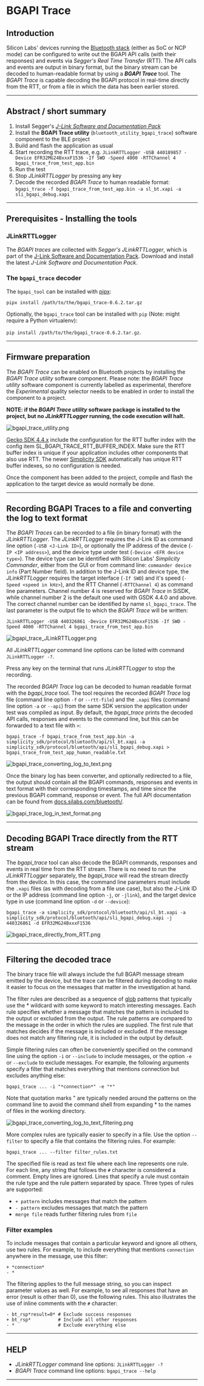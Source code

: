 # BGAPI Trace

## Introduction

Silicon Labs' devices running the [Bluetooth stack](https://docs.silabs.com/bluetooth/latest/bluetooth-start/) (either as SoC or NCP mode) can be configured to write out the BGAPI API calls (with their responses) and events via *Segger's Real Time Transfer* (RTT). The API calls and events are output in binary format, but the binary stream can be decoded to human-readable format by using a ***BGAPI Trace*** tool. The *BGAPI Trace* is capable decoding the BGAPI protocol in real-time directly from the RTT, or from a file in which the data has been earlier stored.


---

## Abstract / short summary
1. Install Segger's [*J-Link Software and Documentation Pack*](https://www.segger.com/downloads/jlink#J-LinkSoftwareAndDocumentationPack)
2. Install the **BGAPI Trace utility** (`bluetooth_utility_bgapi_trace`) software component to the BLE project
3. Build and flash the application as usual
4. Start recording the RTT trace, e.g.
   `JLinkRTTLogger -USB 440189857 -Device EFR32MG24BxxxF1536 -If SWD -Speed 4000 -RTTChannel 4 bgapi_trace_from_test_app.bin
`
6. Run the test
7. Stop *JLinkRTTLogger* by pressing any key
8. Decode the recorded *BGAPI Trace* to human readable format:
	`bgapi_trace -f bgapi_trace_from_test_app.bin -a sl_bt.xapi -a sli_bgapi_debug.xapi`


---

## Prerequisites - Installing the tools

### JLinkRTTLogger

The *BGAPI traces* are collected with *Segger's* *JLinkRTTLogger*, which is part of the [J-Link Software and Documentation Pack](https://www.segger.com/downloads/jlink#J-LinkSoftwareAndDocumentationPack). Download and install the latest *J-Link Software and Documentation Pack*.


### The `bgapi_trace` decoder

The `bgapi_tool` can be installed with [pipx](https://pipx.pypa.io/stable/): 

```pipx install /path/to/the/bgapi_trace-0.6.2.tar.gz```

Optionally, the `bgapi_trace` tool can be installed with ```pip``` (Note: might require a Python virtualenv): 

```pip install /path/to/the/bgapi_trace-0.6.2.tar.gz```.


---

## Firmware preparation

The *BGAPI Trace* can be enabled on Bluetooth projects by installing the *BGAPI Trace utility* software component. Please note: the *BGAPI Trace utility* software component is currently labelled as experimental, therefore the *Experimental* quality selector needs to be enabled in order to install the component to a project.

**NOTE: if the *BGAPI Trace utility* software package is installed to the project, but no *JLinkRTTLogger* running, the code execution will halt.**

![bgapi_trace_utility.png](images/bgapi_trace_utility.png)

[Gecko SDK 4.4.x](https://github.com/SiliconLabs/gecko_sdk) include the configuration for the RTT buffer index with the config item SL_BGAPI_TRACE_RTT_BUFFER_INDEX. Make sure the RTT buffer index is unique if your application includes other components that also use RTT. The newer [Simplicity SDK](https://github.com/SiliconLabs/simplicity_sdk) automatically has unique RTT buffer indexes, so no configuration is needed.

Once the component has been added to the project, compile and flash the application to the target device as would normally be done.


---

## Recording BGAPI Traces to a file and converting the log to text format

The *BGAPI Traces* can be recorded to a file (in binary format) with the *JLinkRTTLogger*.  The *JLinkRTTLogger* requires the J-Link ID as command line option (`-USB <J-Link ID>`), or optionally the IP address of the device (`-IP <IP address>`), and  the device type under test (`-Device <EFR device type>`). The device type can be identified with Silicon Labs' *Simplicity Commander*, either from the GUI or from command line: `commander device info` (Part Number field). In addition to the J-Link ID and device type, the *JLinkRTTLogger* requires the target interface (`-If SWD`) and it's speed (`-Speed <speed in kHz>`), and the RTT Channel (`-RTTChannel 4`) as command line parameters. Channel number 4 is reserved for *BGAPI Trace* in SiSDK, while channel number 2 is the default one used with GSDK 4.4.0 and above.  The correct channel number can be identified by name `sl_bgapi_trace`. The last parameter is the output file to which the *BGAPI Trace* will be written:

```
JLinkRTTLogger -USB 440326861 -Device EFR32MG24BxxxF1536 -If SWD -Speed 4000 -RTTChannel 4 bgapi_trace_from_test_app.bin
```

![bgapi_trace_JLinkRTTLogger.png](images/bgapi_trace_JLinkRTTLogger.png)

All *JLinkRTTLogger* command line options can be listed with command `JLinkRTTLogger -?`.

Press any key on the terminal that runs *JLinkRTTLogger* to stop the recording.

The recorded *BGAPI Trace* log can be decoded to human readable format with the *bgapi_trace* tool. The tool requires the recorded *BGAPI Trace* log file (command line option `-f` or `--rtt-file`) and the `.xapi` files (command line option `-a` or `--api`) from the same SDK version the application under test was compiled as input. By default, the *bgapi_trace* prints the decoded API calls, responses and events to the command line, but this can be forwarded to a text file with `>`:
```
bgapi_trace -f bgapi_trace_from_test_app.bin -a simplicity_sdk/protocol/bluetooth/api/sl_bt.xapi -a simplicity_sdk/protocol/bluetooth/api/sli_bgapi_debug.xapi > bgapi_trace_from_test_app_human_readable.txt
```

![bgapi_trace_converting_log_to_text.png](images/bgapi_trace_converting_log_to_text.png)

Once the binary log has been converter, and optionally redirected to a file, the output should contain all the BGAPI commands, responses and events in text format with their corresponding timestamps, and time since the previous BGAPI command, response or event. The full API documentation can be found from [docs.silabs.com/bluetooth/](https://docs.silabs.com/bluetooth/latest/bluetooth-start/).


![bgapi_trace_log_in_text_format.png](images/bgapi_trace_log_in_text_format.png)


---

## Decoding BGAPI Trace directly from the RTT stream

The *bgapi_trace* tool can also decode the BGAPI commands, responses and events in real time from the RTT stream. There is no need to run the *JLinkRTTLogger* separately, the *bgapi_trace* will read the stream directly from the devilce. In this case, the command line parameters must include the `.xapi` files (as with decoding from a file use case), but also the J-Link ID or the IP address (command line option `-j`, or `-jlink`), and the target device type in use (command line option `-d` or `--device`):

```
bgapi_trace -a simplicity_sdk/protocol/bluetooth/api/sl_bt.xapi -a simplicity_sdk/protocol/bluetooth/api/sli_bgapi_debug.xapi -j 440326861 -d EFR32MG24BxxxF1536
```

![bgapi_trace_directly_from_RTT.png](images/bgapi_trace_directly_from_RTT.png)

---

## Filtering the decoded trace

The binary trace file will always include the full BGAPI message stream emitted by the device, but the trace can be filtered during decoding to make it easier to focus on the messages that matter in the investigation at hand.

The filter rules are described as a sequence of [glob](https://en.wikipedia.org/wiki/Glob_%28programming%29) patterns that typically use the * wildcard with some keyword to match interesting messages. Each rule specifies whether a message that matches the pattern is included to the output or excluded from the output. The rule patterns are compared to the message in the order in which the rules are supplied. The first rule that matches decides if the message is included or excluded. If the message does not match any filtering rule, it is included in the output by default.

Simple filtering rules can often be conveniently specified on the command line using the option `-i` or `--include` to include messages, or the option `-e` or `--exclude` to exclude messages. For example, the following arguments specify a filter that matches everything that mentions connection but excludes anything else:
```
bgapi_trace ... -i "*connection*" -e "*"
```

Note that quotation marks " are typically needed around the patterns on the command line to avoid the command shell from expanding * to the names of files in the working directory.

![bgapi_trace_converting_log_to_text_filtering.png](images/bgapi_trace_converting_log_to_text_filtering.png)

More complex rules are typically easier to specify in a file. Use the option `--filter` to specify a file that contains the filtering rules. For example:
```
bgapi_trace ... --filter filter_rules.txt
```

The specified file is read as text file where each line represents one rule. For each line, any string that follows the `#` character is considered a comment. Empty lines are ignored. Lines that specify a rule must contain the rule type and the rule pattern separated by space. Three types of rules are supported:
* `+ pattern` includes messages that match the pattern
* `- pattern` excludes messages that match the pattern
* `merge file` reads further filtering rules from `file`

### Filter examples

To include messages that contain a particular keyword and ignore all others, use two rules. For example, to include everything that mentions `connection` anywhere in the message, use this filter:
```
+ *connection*
- *
```

The filtering applies to the full message string, so you can inspect parameter values as well. For example, to see all responses that have an error (result is other than 0), use the following rules. This also illustrates the use of inline comments with the `#` character:

```
- bt_rsp*result=0* # Exclude success responses
+ bt_rsp*          # Include all other responses
- *                # Exclude everything else
```


---

## HELP
* *JLinkRTTLogger* command line options: 
`JLinkRTTLogger -?`
* *BGAPI Trace* command line options:
`bgapi_trace --help`

---
